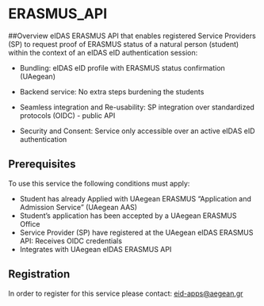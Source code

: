 # ERASMUS_API
##Overview
eIDAS ERASMUS API that enables registered Service Providers (SP) to request proof of ERASMUS status of a natural person (student) within the context of an eIDAS eID authentication session:

- Bundling: eIDAS eID profile with ERASMUS status confirmation (UAegean)

- Backend service: No extra steps burdening the students

- Seamless integration and Re-usability: SP integration over standardized protocols (OIDC) - public API

- Security and Consent: Service only accessible over an active eIDAS eID authentication

## Prerequisites
To use this service the following conditions must apply:
- Student has already Applied with UAegean ERASMUS “Application and Admission Service” (UAegean AAS)
- Student’s application has been accepted by a UAegean ERASMUS Office
- Service Provider (SP) have registered at the UAegean eIDAS ERASMUS API:
Receives OIDC credentials
- Integrates with UAegean eIDAS ERASMUS API

## Registration
In order to register for this service please contact: eid-apps@aegean.gr
